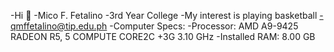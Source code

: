 -Hi 👋
-Mico F. Fetalino
-3rd Year College
-My interest is playing basketball
-qmffetalino@tip.edu.ph
-Computer Specs:
-Processor: AMD A9-9425 RADEON R5, 5 COMPUTE CORE2C +3G 3.10 GHz
-Installed RAM: 8.00 GB

<!---
mfetalino-tip/mfetalino-tip is a ✨ special ✨ repository because its `README.md` (this file) appears on your GitHub profile.
You can click the Preview link to take a look at your changes.
--->
